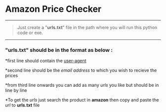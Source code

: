 # Amazon Price Checker
---
> Just create a "**urls.txt**" file in the path where you will run this python code or exe.
---
### "**urls.txt**" should be in the format as below :
*first line should contain the [user-agent](https://www.whatismybrowser.com/detect/what-is-my-user-agent)    	

*second line should be the _email address_ to which you wish to recieve the prices

*from third line onwards you can add as many _urls_ you like but should be in line by line

*To get the _urls_ just search the product in **amazon** then copy and paste the _url_ to **urls.txt** file
